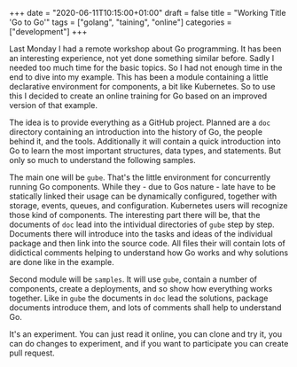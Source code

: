 +++
date = "2020-06-11T10:15:00+01:00"
draft = false
title = "Working Title 'Go to Go'"
tags = ["golang", "taining", "online"]
categories = ["development"]
+++

Last Monday I had a remote workshop about Go programming. It has been an interesting experience, not yet done something similar before. Sadly I needed too much time for the basic topics. So I had not enough time in the end to dive into my example. This has been a module containing a little declarative environment for components, a bit like Kubernetes. So to use this I decided to create an online training for Go based on an improved version of that example.

The idea is to provide everything as a GitHub project. Planned are a `doc` directory containing an introduction into the history of Go, the people behind it, and the tools. Additionally it will contain a quick introduction into Go to learn the most important structures, data types, and statements. But only so much to understand the following samples.

The main one will be `gube`. That's the little environment for concurrently running Go components. While they - due to Gos nature - late have to be statically linked their usage can be dynamically configured, together with storage, events, queues, and configuration. Kubernetes users will recognize those kind of components. The interesting part there will be, that the documents of `doc` lead into the intividual directories of `gube` step by step. Documents there will introduce into the tasks and ideas of the individual package and then link into the source code. All files their will contain lots of didictical comments helping to understand how Go works and why solutions are done like in the example.

Second module will be `samples`. It will use `gube`, contain a number of components, create a deployments, and so show how everything works together. Like in `gube` the documents in `doc` lead the solutions, package documents introduce them, and lots of comments shall help to understand Go.

It's an experiment. You can just read it online, you can clone and try it, you can do changes to experiment, and if you want to participate you can create pull request.